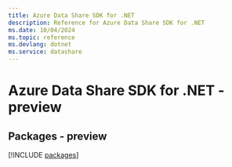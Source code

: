 ```yaml
---
title: Azure Data Share SDK for .NET
description: Reference for Azure Data Share SDK for .NET
ms.date: 10/04/2024
ms.topic: reference
ms.devlang: dotnet
ms.service: datashare
---
```

# Azure Data Share SDK for .NET - preview
## Packages - preview
[!INCLUDE [packages](data-share-index.md)]